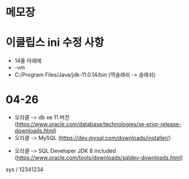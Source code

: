 # 메모장

# 이클립스 ini 수정 사항

- 14줄 아래에
- -vm
- C:/Program Files/Java/jdk-11.0.14/bin (역슬래쉬 -> 슬래쉬)

# 04-26

- 오라클 -> db xe 11 버전 (https://www.oracle.com/database/technologies/xe-prior-release-downloads.html)
- 오라클 -> MySQL (https://dev.mysql.com/downloads/installer/)

* 오라클 -> SQL Developer JDK 8 included (https://www.oracle.com/tools/downloads/sqldev-downloads.html)

sys / 12341234
